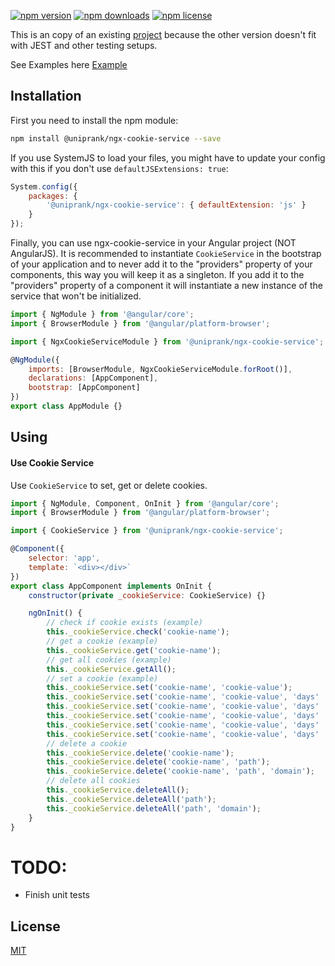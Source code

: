 [![npm version](https://img.shields.io/npm/v/@uniprank/ngx-cookie-service.svg?style=flat)](https://www.npmjs.com/package/@uniprank/ngx-cookie-service)
[![npm downloads](https://img.shields.io/npm/dm/@uniprank/ngx-cookie-service.svg?style=flat)](https://npmjs.org/package/@uniprank/ngx-cookie-service)
[![npm license](https://img.shields.io/npm/l/@uniprank/ngx-cookie-service.svg)](https://npmjs.org/package/@uniprank/ngx-cookie-service)

This is an copy of an existing [project](https://github.com/7leads/ngx-cookie-service) because the other version doesn't fit with JEST and other testing setups.

See Examples here [Example](https://uniprank.github.io/ngx-cookie-service/test-cases)

## Installation

First you need to install the npm module:

```sh
npm install @uniprank/ngx-cookie-service --save
```

If you use SystemJS to load your files, you might have to update your config with this if you don't use `defaultJSExtensions: true`:

```js
System.config({
    packages: {
        '@uniprank/ngx-cookie-service': { defaultExtension: 'js' }
    }
});
```

Finally, you can use ngx-cookie-service in your Angular project (NOT AngularJS).
It is recommended to instantiate `CookieService` in the bootstrap of your application and to never add it to the "providers" property of your components, this way you will keep it as a singleton.
If you add it to the "providers" property of a component it will instantiate a new instance of the service that won't be initialized.

```js
import { NgModule } from '@angular/core';
import { BrowserModule } from '@angular/platform-browser';

import { NgxCookieServiceModule } from '@uniprank/ngx-cookie-service';

@NgModule({
    imports: [BrowserModule, NgxCookieServiceModule.forRoot()],
    declarations: [AppComponent],
    bootstrap: [AppComponent]
})
export class AppModule {}
```

## Using

#### Use Cookie Service

Use `CookieService` to set, get or delete cookies.

```js
import { NgModule, Component, OnInit } from '@angular/core';
import { BrowserModule } from '@angular/platform-browser';

import { CookieService } from '@uniprank/ngx-cookie-service';

@Component({
	selector: 'app',
	template: `<div></div>`
})
export class AppComponent implements OnInit {
	constructor(private _cookieService: CookieService) {}

	ngOnInit() {
		// check if cookie exists (example)
		this._cookieService.check('cookie-name');
		// get a cookie (example)
		this._cookieService.get('cookie-name');
		// get all cookies (example)
		this._cookieService.getAll();
		// set a cookie (example)
		this._cookieService.set('cookie-name', 'cookie-value');
		this._cookieService.set('cookie-name', 'cookie-value', 'days' | Date);
		this._cookieService.set('cookie-name', 'cookie-value', 'days' | Date, 'path');
		this._cookieService.set('cookie-name', 'cookie-value', 'days' | Date, 'path', 'domain');
		this._cookieService.set('cookie-name', 'cookie-value', 'days' | Date, 'path', 'domain', 'secure');
		this._cookieService.set('cookie-name', 'cookie-value', 'days' | Date, 'path', 'domain', 'secure', 'Lax' | 'Strict');
		// delete a cookie
		this._cookieService.delete('cookie-name');
		this._cookieService.delete('cookie-name', 'path');
		this._cookieService.delete('cookie-name', 'path', 'domain');
		// delete all cookies
		this._cookieService.deleteAll();
		this._cookieService.deleteAll('path');
		this._cookieService.deleteAll('path', 'domain');
	}
}
```

# TODO:

-   Finish unit tests

## License

[MIT](LICENSE)
